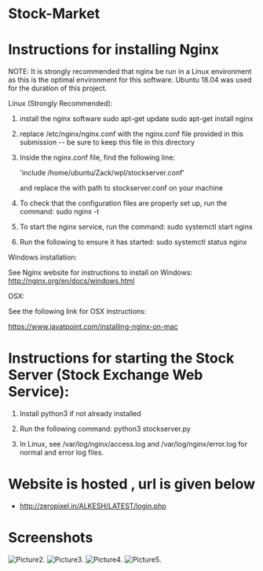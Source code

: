 # Stock-Market

# Instructions for installing Nginx
NOTE: It is strongly recommended that nginx be run in a Linux environment as this is the optimal environment for this software. Ubuntu 18.04 was used for the duration of this project.


Linux (Strongly Recommended):
1. install the nginx software
	sudo apt-get update
	sudo apt-get install nginx

2. replace /etc/nginx/nginx.conf with the nginx.conf file provided in this submission -- be sure to keep this file in this directory
3. Inside the nginx.conf file, find the following line:
	
	'include /home/ubuntu/Zack/wpl/stockserver.conf'
	
	and replace the with path to stockserver.conf on your machine

4. To check that the configuration files are properly set up, run the command:
	sudo nginx -t

5. To start the nginx service, run the command:
	sudo systemctl start nginx

6. Run the following to ensure it has started:
	sudo systemctl status nginx

Windows installation:
	 
See Nginx website for instructions to install on Windows:
	http://nginx.org/en/docs/windows.html

OSX:

See the following link for OSX instructions:

https://www.javatpoint.com/installing-nginx-on-mac



# Instructions for starting the Stock Server (Stock Exchange Web Service):

1. Install python3 if not already installed

2. Run the following command:
	python3 stockserver.py

3. In Linux, see /var/log/nginx/access.log and /var/log/nginx/error.log for normal and error log files.


# Website is hosted , url is given below
- http://zeropixel.in/ALKESH/LATEST/login.php

# Screenshots
![Picture2](https://user-images.githubusercontent.com/20412445/84295706-8c4e7580-ab10-11ea-8162-3c718871d138.png). 
![Picture3](https://user-images.githubusercontent.com/20412445/84295710-8ce70c00-ab10-11ea-9027-cc69327111c3.png). 
![Picture4](https://user-images.githubusercontent.com/20412445/84295717-8e183900-ab10-11ea-8e7c-232db27b21c6.png). 
![Picture5](https://user-images.githubusercontent.com/20412445/84295723-8f496600-ab10-11ea-8833-aed15862ddc9.png). 



